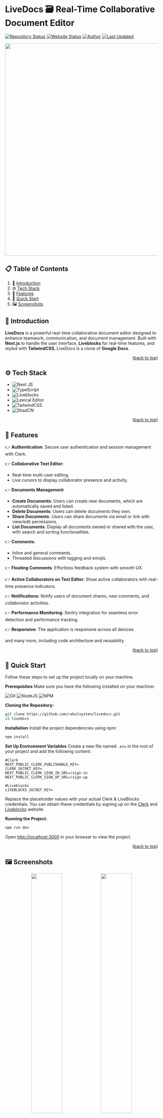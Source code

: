 <a id="readme-top"></a>

<h1>LiveDocs 🗃️ Real-Time Collaborative Document Editor</h3>

[![Repository Status](https://img.shields.io/badge/Repository%20Status-Active-dark%20green.svg)](https://github.com/rahulxyzten/livedocs)
[![Website Status](https://img.shields.io/badge/Website%20Status-Online-green)](https://livedocs-topaz.vercel.app/)
[![Author](https://img.shields.io/badge/Author-Rahul%20Behera-blue.svg)](https://www.linkedin.com/in/rahul-657euzk/)
[![Last Updated](https://img.shields.io/badge/Last%20Updated-25%20January%202025-yellow.svg)](https://github.com/rahulxyzten/livedocs)

<p align='center'>
  <img src = "https://github.com/user-attachments/assets/80595ac9-497c-4b98-95cf-3ddc157057dd" width="700">
<p>

## 📋 <a name="table">Table of Contents</a>

1. 🤖 [Introduction](#introduction)
2. ⚙️ [Tech Stack](#tech-stack)
3. 🔋 [Features](#features)
4. 🤸 [Quick Start](#quick-start)
5. 🖼️ [Screenshots](#screenshots)

## <a name="introduction">🤖 Introduction</a>

**LiveDocs** is a powerful real-time collaborative document editor designed to enhance teamwork, communication, and document management. Built with **Next.js** to handle the user interface, **Liveblocks** for real-time features, and styled with **TailwindCSS**, LiveDocs is a clone of **Google Docs**.

<p align="right">(<a href="#readme-top">back to top</a>)</p>

## <a name="tech-stack">⚙️ Tech Stack</a>

* ![Next JS](https://img.shields.io/badge/Next-black?style=for-the-badge&logo=next.js&logoColor=white)
* ![TypeScript](https://img.shields.io/badge/typescript-%23007ACC.svg?style=for-the-badge&logo=typescript&logoColor=white)
* ![Liveblocks](https://img.shields.io/badge/Liveblocks-black?style=for-the-badge&logo=liveblocks&logoColor=white)
* ![Lexical Editor](https://img.shields.io/badge/Lexical%20Editor-%230079CC.svg?style=for-the-badge&logo=lexical&logoColor=white)
* ![TailwindCSS](https://img.shields.io/badge/tailwindcss-%2338B2AC.svg?style=for-the-badge&logo=tailwind-css&logoColor=white)
* ![ShadCN](https://img.shields.io/badge/shadcn%2Fui-000000?style=for-the-badge&logo=shadcnui&logoColor=white)

<p align="right">(<a href="#readme-top">back to top</a>)</p>

## <a name="features">🔋 Features</a>

👉 **Authentication**: Secure user authentication and session management with Clerk.

👉 **Collaborative Text Editor**:
   - Real-time multi-user editing.
   - Live cursors to display collaborator presence and activity.

👉 **Documents Management**
   - **Create Documents**: Users can create new documents, which are automatically saved and listed.
   - **Delete Documents**: Users can delete documents they own.
   - **Share Documents**: Users can share documents via email or link with view/edit permissions.
   - **List Documents**: Display all documents owned or shared with the user, with search and sorting functionalities.

👉 **Comments**:
   - Inline and general comments.
   - Threaded discussions with tagging and emojis.

👉 **Floating Comments**: Effortless feedback system with smooth UX.

👉 **Active Collaborators on Text Editor**: Show active collaborators with real-time presence indicators.

👉 **Notifications**: Notify users of document shares, new comments, and collaborator activities.

👉 **Performance Monitoring**: Sentry integration for seamless error detection and performance tracking.

👉 **Responsive**: The application is responsive across all devices.

and many more, including code architecture and reusability 

<p align="right">(<a href="#readme-top">back to top</a>)</p>

## <a name="quick-start">🤸 Quick Start</a>

Follow these steps to set up the project locally on your machine.

**Prerequisites** Make sure you have the following installed on your machine:

![Git](https://img.shields.io/badge/git-%23F05033.svg?style=for-the-badge&logo=git&logoColor=white)
![NodeJS](https://img.shields.io/badge/node.js-6DA55F?style=for-the-badge&logo=node.js&logoColor=white)
![NPM](https://img.shields.io/badge/NPM-%23CB3837.svg?style=for-the-badge&logo=npm&logoColor=white)

**Cloning the Repository:**

```bash
git clone https://github.com/rahulxyzten/livedocs.git
cd livedocs
```

**Installation** Install the project dependencies using npm:

```bash
npm install
```

**Set Up Environment Variables** Create a new file named `.env` in the root of your project and add the following content:

```env
#Clerk
NEXT_PUBLIC_CLERK_PUBLISHABLE_KEY=
CLERK_SECRET_KEY=
NEXT_PUBLIC_CLERK_SIGN_IN_URL=/sign-in
NEXT_PUBLIC_CLERK_SIGN_UP_URL=/sign-up

#Liveblocks
LIVEBLOCKS_SECRET_KEY=
```

Replace the placeholder values with your actual Clerk & LiveBlocks credentials. You can obtain these credentials by signing up on the [Clerk](https://clerk.com/) and [Liveblocks](liveblocks.io/) website.

**Running the Project:**

```bash
npm run dev
```

Open [http://localhost:3000](http://localhost:3000) in your browser to view the project.

<p align="right">(<a href="#readme-top">back to top</a>)</p>

## <a name="screenshots">🖼️ Screenshots</a>

<div align='center'>
  <p align="center">
    <img width="45%"src="https://github.com/user-attachments/assets/55af76c9-fcca-45c3-8a58-9aa74718605e">
    <img width="45%"src="https://github.com/user-attachments/assets/728bc943-28f6-4934-bd08-22a811a2c99b">
    <br/>
    <br/>
    <br/>
    <img width="45%"src="https://github.com/user-attachments/assets/a0bddeca-5c15-48f6-a329-b3ba416d9370">
    <img width="45%"src="https://github.com/user-attachments/assets/e0286a9e-282c-4941-8753-a618c714944c">
  </p>
</div>
 <br/>
 <br/>

<p align="center">Grateful to <strong>JSM (JavaScript Mystery)</strong> for the guidance and tutorial on this project!</p>
<p align="center">
  <a href="#">
    <img src="https://forthebadge.com/images/badges/built-with-love.svg" alt="Built with Love">
  </a>
</p>

<p align="right">(<a href="#readme-top">back to top</a>)</p>
